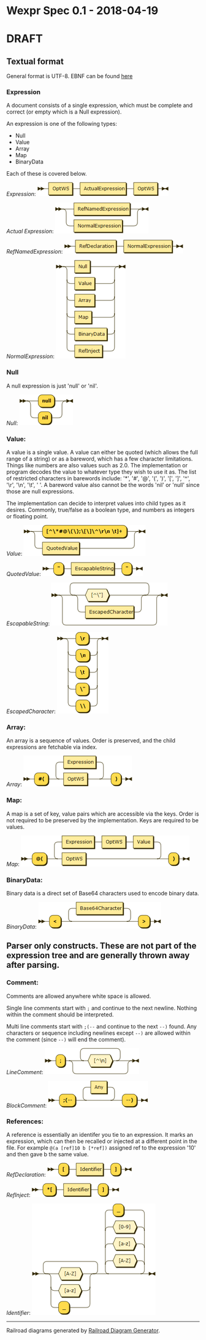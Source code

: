 Wexpr Spec 0.1 - 2018-04-19
==========

# DRAFT

Textual format
-----------------

General format is UTF-8. EBNF can be found [here](wexpr.ebnf)

### Expression

A document consists of a single expression, which must be complete and correct (or empty which is a Null expression).

An expression is one of the following types:
- Null
- Value
- Array
- Map
- BinaryData

Each of these is covered below.

_Expression_: ![Expression EBNF](diagram/Expression.png)

_Actual Expression_: ![ActualExpression EBNF](diagram/ActualExpression.png)

_RefNamedExpression_: ![RefNamedExpression EBNF](diagram/RefNamedExpression.png)

_NormalExpression_: ![NormalExpression](diagram/NormalExpression.png)

### Null

A null expression is just 'null' or 'nil'.

_Null_: ![Null EBNF](diagram/Null.png)

### Value:

A value is a single value. A value can either be quoted (which allows the full range of a string) or as a bareword, which has a few character limitations. Things like numbers are also values such as 2.0. The implementation or program decodes the value to whatever type they wish to use it as. The list of restricted characters in barewords include: '*', '#', '@', '(', ')', '[', ']', '^', '\r', '\n', '\t', ' '. A bareword value also cannot be the words 'nil' or 'null' since those are null expressions.

The implementation can decide to interpret values into child types as it desires. Commonly, true/false as a boolean type, and numbers as integers or floating point.

_Value_: ![Value EBNF](diagram/Value.png)

_QuotedValue_: ![QuotedValue EBNF](diagram/QuotedValue.png)

_EscapableString_: ![EscapableString EBNF](diagram/EscapableString.png)

_EscapedCharacter_: ![EscapedCharacter EBNF](diagram/EscapedCharacter.png)

### Array:

An array is a sequence of values. Order is preserved, and the child expressions are fetchable via index.

_Array_: ![Array EBNF](diagram/Array.png)

### Map:

A map is a set of key, value pairs which are accessible via the keys. Order is not required to be preserved by the implementation. Keys are required to be values.

_Map_: ![Map EBNF](diagram/Map.png)

### BinaryData:

Binary data is a direct set of Base64 characters used to encode binary data.

_BinaryData_: ![BinaryData EBNF](diagram/BinaryData.png)

Parser only constructs. These are not part of the expression tree and are generally thrown away after parsing.
------------------------------------------------------------------

### Comment:

Comments are allowed anywhere white space is allowed.

Single line comments start with `;` and continue to the next newline. Nothing within the comment should be interpreted.

Multi line comments start with `;(--` and continue to the next `--)` found. Any characters or sequence including newlines except `--)` are allowed within the comment (since `--)` will end the comment).

_LineComment_: ![LineComment EBNF](diagram/LineComment.png)

_BlockComment_: ![BlockComment EBNF](diagram/BlockComment.png)

### References:

A reference is essentially an identifer you tie to an expression. It marks an expression, which can then be recalled or injected at a different point in the file. For example `@(a [ref]10 b [*ref])` assigned ref to the expression '10' and then gave b the same value.

_RefDeclaration_: ![RefDeclaration EBNF](diagram/RefDeclaration.png)

_RefInject_: ![RefInject EBNF](diagram/RefInject.png)

_Identifier_: ![Identifier EBNF](diagram/Identifier.png)

---

Railroad diagrams generated by [Railroad Diagram Generator](http://bottlecaps.de/rr/ui).
